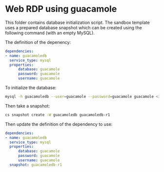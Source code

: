 # Web RDP using guacamole

This folder contains database initialization script.
The sandbox template uses a prepared database snapshot which
can be created using the following command (with an empty MySQL).

The definition of the depenency:

```yaml
dependencies:
- name: guacamoledb
  service_type: mysql
  properties:
      database: guacamole
      password: guacamole
      username: guacamole
```

To initialize the database:

```sh
mysql -h guacamoledb --user=guacamole --password=guacamole guacamole <initdb.sql
```

Then take a snapshot:

```sh
cs snapshot create -W guacamoledb guacamoledb-r1
```

Then update the definition of the dependency to use:

```yaml
dependencies:
- name: guacamoledb
  service_type: mysql
  properties:
      database: guacamole
      password: guacamole
      username: guacamole
  snapshot: guacamoledb-r1
```
